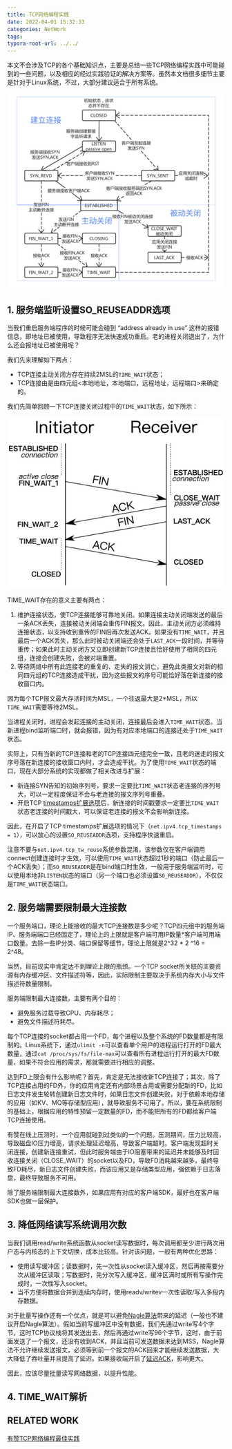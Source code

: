 ```yaml
---
title: TCP网络编程实践
date: 2022-04-01 15:32:33
categories: NetWork
tags: 
typora-root-url: ../../
---
```


本文不会涉及TCP的各个基础知识点，主要是总结一些TCP网络编程实践中可能碰到的一些问题，以及相应的经过实践验证的解决方案等。虽然本文档很多细节主要是针对于Linux系统，不过，大部分建议适合于所有系统。

![img](/image/TCP%E7%BD%91%E7%BB%9C%E7%BC%96%E7%A8%8B%E5%AE%9E%E8%B7%B5/tcp_state.png)

## 1. 服务端监听设置SO_REUSEADDR选项

当我们重启服务端程序的时候可能会碰到 “address already in use” 这样的报错信息，即地址已被使用，导致程序无法快速成功重启。老的进程关闭退出了，为什么还会报地址已被使用呢？

我们先来理解如下两点：

- TCP连接主动关闭方存在持续2MSL的`TIME_WAIT`状态；
- TCP连接由是由四元组<本地地址，本地端口，远程地址，远程端口>来确定的。

我们先简单回顾一下TCP连接关闭过程中的`TIME_WAIT`状态，如下所示：

<img src="/image/TCP%E7%BD%91%E7%BB%9C%E7%BC%96%E7%A8%8B%E5%AE%9E%E8%B7%B5/tcp_close.png" style="zoom:50%;" />

TIME_WAIT存在的意义主要有两点：

1. 维护连接状态，使TCP连接能够可靠地关闭。如果连接主动关闭端发送的最后一条ACK丢失，连接被动关闭端会重传FIN报文。因此，主动关闭方必须维持连接状态，以支持收到重传的FIN后再次发送ACK。如果没有`TIME_WAIT`，并且最后一个ACK丢失，那么此时被动关闭端还会处于`LAST_ACK`一段时间，并等待重传；如果此时主动关闭方又立即创建新TCP连接且恰好使用了相同的四元组，连接会创建失败，会被对端重置。
2. 等待网络中所有此连接老的重复的、走失的报文消亡，避免此类报文对新的相同四元组的TCP连接造成干扰，因为这些报文的序号可能恰好落在新连接的接收窗口内。

因为每个TCP报文最大存活时间为MSL，一个往返最大是2*MSL，所以`TIME_WAIT`需要等待2MSL。

当进程关闭时，进程会发起连接的主动关闭，连接最后会进入`TIME_WAIT`状态。当新进程bind监听端口时，就会报错，因为有对应本地端口的连接还处于`TIME_WAIT`状态。

实际上，只有当新的TCP连接和老的TCP连接四元组完全一致，且老的迷走的报文序号落在新连接的接收窗口内时，才会造成干扰。为了使用`TIME_WAIT`状态的端口，现在大部分系统的实现都做了相关改进与扩展：

- 新连接SYN告知的初始序列号，要求一定要比`TIME_WAIT`状态老连接的序列号大，可以一定程度保证不会与老连接的报文序列号重叠。
- 开启TCP [timestamps扩展选项](https://datatracker.ietf.org/doc/html/rfc6191)后，新连接的时间戳要求一定要比`TIME_WAIT`状态老连接的时间戳大，可以保证老连接的报文不会影响新连接。

因此，在开启了TCP timestamps扩展选项的情况下（`net.ipv4.tcp_timestamps = 1`），可以放心的设置`SO_REUSEADDR`选项，支持程序快速重启。

注意不要与`net.ipv4.tcp_tw_reuse`系统参数混淆，该参数仅在客户端调用connect创建连接时才生效，可以使用`TIME_WAIT`状态超过1秒的端口（防止最后一个ACK丢失）；而`SO_REUSEADDR`是在bind端口时生效，一般用于服务端监听时，可以使用本地非`LISTEN`状态的端口（另一个端口也必须设置`SO_REUSEADDR`），不仅仅是`TIME_WAIT`状态端口。

## 2. 服务端需要限制最大连接数

一个服务端口，理论上能接收的最大TCP连接数是多少呢？TCP四元组中的服务端IP、服务端端口已经固定了，理论上的上限就是客户端可用IP数量*客户端可用端口数量。去除一些IP分类、端口保留等细节，理论上限就是2^32 * 2 ^16 = 2^48。

当然，目前现实中肯定达不到理论上限的瓶颈。一个TCP socket所关联的主要资源有内存缓冲区、文件描述符等，因此，实际限制主要取决于系统内存大小与文件描述符数量限制。

服务端限制最大连接数，主要有两个目的：

- 避免服务过载导致CPU、内存耗尽；
- 避免文件描述符耗尽。

每个TCP连接的socket都占用一个FD，每个进程以及整个系统的FD数量都是有限制的。Linux系统下，通过`ulimit -n`可以查看单个用户的进程运行打开的FD最大数量，通过`cat /proc/sys/fs/file-max`可以查看所有进程运行打开的最大FD数量，如果不符合应用的需求，那就需要进行相应的调整。

达到FD上限会有什么影响呢？首先，肯定是无法接收新TCP连接了；其次，除了TCP连接占用的FD外，你的应用肯定还有内部场景占用或需要分配新的FD，比如日志文件发生轮转创建新日志文件时，如果日志文件创建失败，对于依赖本地存储的应用（如KV、MQ等存储型应用），就导致服务不可用了。所以，要在系统限制的基础上，根据应用的特性预留一定数量的FD，而不能把所有的FD都给客户端TCP连接使用。

有赞在线上压测时，一个应用就碰到过类似的一个问题。压测期间，压力比较高，导致磁盘IO压力增高，请求处理延迟增高，导致客户端超时。客户端发现超时关闭连接，创建新连接重试，但此时服务端由于IO阻塞带来的延迟并未能够及时回收连接关闭（CLOSE_WAIT）的socket以及FD，导致FD消耗越来越多，最终导致FD耗尽，新日志文件创建失败，而该应用又是存储类型应用，强依赖于日志落盘，最终导致服务不可用。

除了服务端限制最大连接数外，如果应用有对应的客户端SDK，最好也在客户端SDK也做一层保护。

## 3. 降低网络读写系统调用次数

当我们调用read/write系统函数从socket读写数据时，每次调用都至少进行两次用户态与内核态的上下文切换，成本比较高。针对该问题，一般有两种优化思路：

- 使用读写缓冲区；读数据时，先一次性从socket读入缓冲区，然后再按需要分次从缓冲区读取；写数据时，先分次写入缓冲区，缓冲区满时或所有写操作完成时，一次性写入socket。
- 当不方便将数据合并到连续内存时，使用readv/writev一次性读取/写入多段内存数据。

对于批量写操作还有一个优点，就是可以避免[Nagle算法](https://en.wikipedia.org/wiki/Nagle's_algorithm)带来的延迟（一般也不建议开启Nagle算法）。假如当前写缓冲区中没有数据，我们先通过write写4个字节，这时TCP协议栈将其发送出去，然后再通过write写96个字节，这时，由于前面发送了一个报文，还没有收到ACK，并且当前可发送数据未达到MSS，Nagle算法不允许继续发送报文，必须等到前一个报文的ACK回来才能继续发送数据，大大降低了吞吐量并且提高了延迟。如果接收端开启了[延迟ACK](https://en.wikipedia.org/wiki/TCP_delayed_acknowledgment)，影响更大。

因此，应该尽量批量读写网络数据，以提升性能。

## 4. TIME_WAIT解析



## RELATED WORK

[有赞TCP网络编程最佳实践](https://tech.youzan.com/you-zan-tcpwang-luo-bian-cheng-zui-jia-shi-jian/)